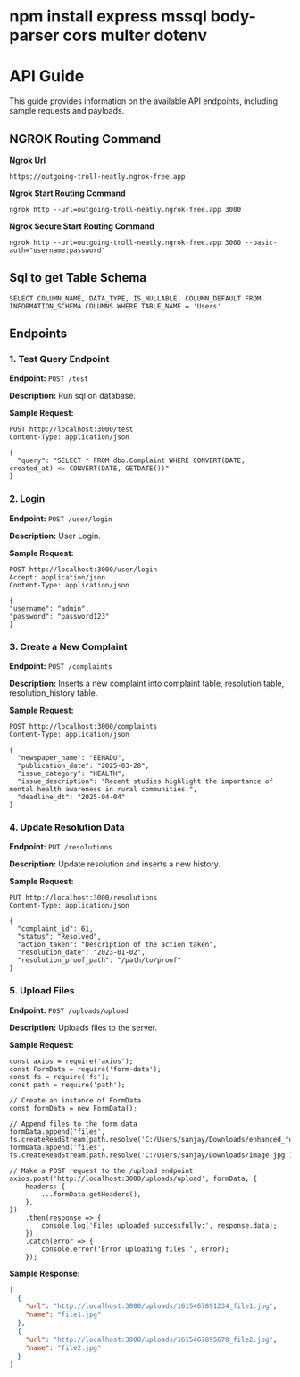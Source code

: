 # npm install express mssql body-parser cors multer dotenv

# API Guide

This guide provides information on the available API endpoints, including sample requests and payloads.

## NGROK Routing Command

**Ngrok Url**

```
https://outgoing-troll-neatly.ngrok-free.app
```

**Ngrok Start Routing Command**

```
ngrok http --url=outgoing-troll-neatly.ngrok-free.app 3000
```

**Ngrok Secure Start Routing Command**

```
ngrok http --url=outgoing-troll-neatly.ngrok-free.app 3000 --basic-auth="username:password"
```

## Sql to get Table Schema

```
SELECT COLUMN_NAME, DATA_TYPE, IS_NULLABLE, COLUMN_DEFAULT FROM INFORMATION_SCHEMA.COLUMNS WHERE TABLE_NAME = 'Users'
```

## Endpoints

### 1. Test Query Endpoint

**Endpoint:** `POST /test`

**Description:** Run sql on database.

**Sample Request:**

```
POST http://localhost:3000/test
Content-Type: application/json

{
  "query": "SELECT * FROM dbo.Complaint WHERE CONVERT(DATE, created_at) <= CONVERT(DATE, GETDATE())"
}

```

### 2. Login

**Endpoint:** `POST /user/login`

**Description:** User Login.

**Sample Request:**

```
POST http://localhost:3000/user/login
Accept: application/json
Content-Type: application/json

{
"username": "admin",
"password": "password123"
}

```

### 3. Create a New Complaint

**Endpoint:** `POST /complaints`

**Description:** Inserts a new complaint into complaint table, resolution table, resolution_history table.

**Sample Request:**

```
POST http://localhost:3000/complaints
Content-Type: application/json

{
  "newspaper_name": "EENADU",
  "publication_date": "2025-03-28",
  "issue_category": "HEALTH",
  "issue_description": "Recent studies highlight the importance of mental health awareness in rural communities.",
  "deadline_dt": "2025-04-04"
}
```

### 4. Update Resolution Data

**Endpoint:** `PUT /resolutions`

**Description:** Update resolution and inserts a new history.

**Sample Request:**

```
PUT http://localhost:3000/resolutions
Content-Type: application/json

{
  "complaint_id": 61,
  "status": "Resolved",
  "action_taken": "Description of the action taken",
  "resolution_date": "2023-01-02",
  "resolution_proof_path": "/path/to/proof"
}
```

### 5. Upload Files

**Endpoint:** `POST /uploads/upload`

**Description:** Uploads files to the server.

**Sample Request:**

```
const axios = require('axios');
const FormData = require('form-data');
const fs = require('fs');
const path = require('path');

// Create an instance of FormData
const formData = new FormData();

// Append files to the form data
formData.append('files', fs.createReadStream(path.resolve('C:/Users/sanjay/Downloads/enhanced_full_hd.jpg')));
formData.append('files', fs.createReadStream(path.resolve('C:/Users/sanjay/Downloads/image.jpg')));

// Make a POST request to the /upload endpoint
axios.post('http://localhost:3000/uploads/upload', formData, {
    headers: {
        ...formData.getHeaders(),
    },
})
    .then(response => {
        console.log('Files uploaded successfully:', response.data);
    })
    .catch(error => {
        console.error('Error uploading files:', error);
    });

```

**Sample Response:**

```json
[
  {
    "url": "http://localhost:3000/uploads/1615467891234_file1.jpg",
    "name": "file1.jpg"
  },
  {
    "url": "http://localhost:3000/uploads/1615467895678_file2.jpg",
    "name": "file2.jpg"
  }
]
```


